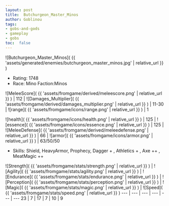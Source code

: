 ```yaml
---
layout: post
title:  Butchurgeon_Master_Minos
author: Goblinou
tags:
- gobs-and-gods
- gameplay
- gobs
toc:  false
---
```


![Butchurgeon_Master_Minos]( {{ 'assets/generated/enemies/butchurgeon_master_minos.jpg' | relative_url }} )
- Rating: 1748
- Race: Mino  Faction:Minos

![MeleeScore]( {{ 'assets/fromgame/derived/meleescore.png' | relative_url }} ) | 112 | ![Damages_Multiplier]( {{ 'assets/fromgame/derived/damages_multiplier.png' | relative_url }} ) | 11-30 | ![range]( {{ 'assets/fromgame/icons/range.png' | relative_url }} ) | 1


![health]( {{ 'assets/fromgame/icons/health.png' | relative_url }} ) | 125 | ![essence]( {{ 'assets/fromgame/icons/essence.png' | relative_url }} ) | 125 | ![MeleeDefense]( {{ 'assets/fromgame/derived/meleedefense.png' | relative_url }} ) | 66 | ![armor]( {{ 'assets/fromgame/icons/armor.png' | relative_url }} ) | 63/50/50

* Skills: Shield, HeavyArmor, Prophecy, Dagger + , Athletics + , Axe ++ , MeatMagic ++ 

![Strength]( {{ 'assets/fromgame/stats/strength.png' | relative_url }} ) | ![Agility]( {{ 'assets/fromgame/stats/agility.png' | relative_url }} ) | ![Endurance]( {{ 'assets/fromgame/stats/endurance.png' | relative_url }} ) | ![Perception]( {{ 'assets/fromgame/stats/perception.png' | relative_url }} ) | ![Magic]( {{ 'assets/fromgame/stats/magic.png' | relative_url }} ) | ![Speed]( {{ 'assets/fromgame/stats/speed.png' | relative_url }} )
--- | --- | --- | --- | --- | ---
23 | 7 | 17 | 7 | 10 | 9
